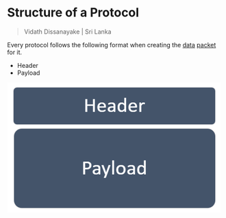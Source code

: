 # Structure of a Protocol

> Vidath Dissanayake | Sri Lanka

Every protocol follows the following format when creating the [data](../reference%20models/OSI%20Model/PDU/data.md) [packet](../reference%20models/OSI%20Model/PDU/packet.md) for it.
- Header
- Payload

![header and payload](assets/images/header%20and%20payload.png)